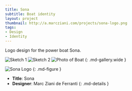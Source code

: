 ```yaml
---
title: Sona
subtitle: Boat identity
layout: project
thumbnail: http://a.marcziani.com/projects/sona-logo.png
tags:
- Design
- Identity
---
```


Logo design for the power boat Sona.

![Sketch 1][I1]
![Sketch 2][I2]
![Photo of Boat][I3]
{: .md-gallery.wide }

![Sona Logo][I4]
{: .md-figure }

* __Title__: Sona
* __Designer__: Marc Ziani de Ferranti
{: .md-details }


[I1]: http://a.marcziani.com/projects/sona-sketch-1.png
[I2]: http://a.marcziani.com/projects/sona-sketch-2.png
[I3]: http://a.marcziani.com/projects/sona-photo.jpg
[I4]: http://a.marcziani.com/projects/sona-logo.png
